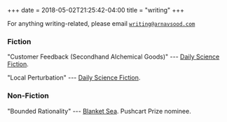 +++
date = 2018-05-02T21:25:42-04:00
title = "writing"
+++

For anything writing-related, please email [``writing@arnavsood.com``](mailto:writing@arnavsood.com)

### Fiction 

"Customer Feedback (Secondhand Alchemical Goods)" --- [Daily Science Fiction](https://dailysciencefiction.com/fantasy/fantasy/arnav-sood/customer-feedback-secondhand-alchemical-goods).

"Local Perturbation" --- [Daily Science Fiction](https://dailysciencefiction.com/science-fiction/other-worlds-sf/arnav-sood/local-perturbation).

<!-- aea5c59b10853da684740d73f4de33d381fcd20b~ -->

### Non-Fiction

"Bounded Rationality" --- [Blanket Sea](http://blanketsea.com/2019/09/18/bounded-rationality-by-arnav-sood/). Pushcart Prize nominee.
<!-- 
### Research

+ "Exploiting Symmetry in High-Dimensional Dynamic Programming." --- [NBER](https://www.nber.org/papers/w28981). With Mahdi Ebrahimi Kahou, Jesús Fernández-Villaverde, Jesse Perla. -->
